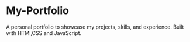 # My-Portfolio
A personal portfolio to showcase my projects, skills, and experience. Built with HTMl,CSS and JavaScript.
